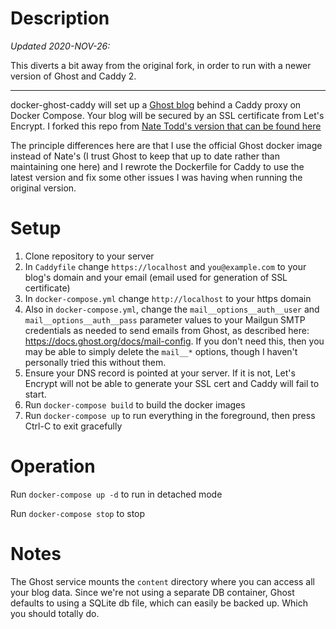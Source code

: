 # Description

_Updated 2020-NOV-26:_

This diverts a bit away from the original fork, in order to run with a newer version of Ghost and Caddy 2.

---

docker-ghost-caddy will set up a [Ghost blog](https://ghost.org/) behind a Caddy proxy on Docker Compose. Your blog will be secured by an SSL certificate from Let's Encrypt. I forked this repo from [Nate Todd's version that can be found here](https://github.com/ntodd/docker-ghost-caddy)

The principle differences here are that I use the official Ghost docker image instead of Nate's (I trust Ghost to keep that up to date rather than maintaining one here) and I rewrote the Dockerfile for Caddy to use the latest version and fix some other issues I was having when running the original version.

# Setup

1. Clone repository to your server
2. In `Caddyfile` change `https://localhost` and `you@example.com` to your blog's domain and your email (email used for generation of SSL certificate)
3. In `docker-compose.yml` change `http://localhost` to your https domain
4. Also in `docker-compose.yml`, change the `mail__options__auth__user` and `mail__options__auth__pass` parameter values to your Mailgun SMTP credentials as needed to send emails from Ghost, as described here: https://docs.ghost.org/docs/mail-config. If you don't need this, then you may be able to simply delete the `mail__*` options, though I haven't personally tried this without them.
5. Ensure your DNS record is pointed at your server. If it is not, Let's Encrypt will not be able to generate your SSL cert and Caddy will fail to start.
6. Run `docker-compose build` to build the docker images
7. Run `docker-compose up` to run everything in the foreground, then press Ctrl-C to exit gracefully

# Operation

Run `docker-compose up -d` to run in detached mode

Run `docker-compose stop` to stop

# Notes

The Ghost service mounts the `content` directory where you can access all your blog data. Since we're not using a separate DB container, Ghost defaults to using a SQLite db file, which can easily be backed up. Which you should totally do.
